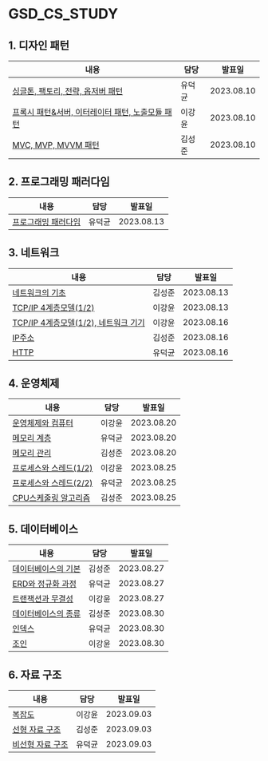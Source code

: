 # GSD_CS_STUDY

## 1. 디자인 패턴

| 내용                                                                                                                                                                                                                         | 담당   | 발표일     |
| ---------------------------------------------------------------------------------------------------------------------------------------------------------------------------------------------------------------------------- | ------ | ---------- |
| [싱글톤, 팩토리, 전략, 옵저버 패턴](https://github.com/GangSeongDokk/GSD_CS_STUDY/blob/main/1.1%20%EB%94%94%EC%9E%90%EC%9D%B8%20%ED%8C%A8%ED%84%B4/%EB%94%94%EC%9E%90%EC%9D%B8%20%ED%8C%A8%ED%84%B4%201-4.md)                | 유덕균 | 2023.08.10 |
| [프록시 패턴&서버, 이터레이터 패턴, 노출모듈 패턴](https://github.com/GangSeongDokk/GSD_CS_STUDY/blob/main/1.1%20%EB%94%94%EC%9E%90%EC%9D%B8%20%ED%8C%A8%ED%84%B4/%EB%94%94%EC%9E%90%EC%9D%B8%20%ED%8C%A8%ED%84%B4%205-7.md) | 이강윤 | 2023.08.10 |
| [MVC, MVP, MVVM 패턴](https://github.com/GangSeongDokk/GSD_CS_STUDY/blob/main/1.1%20%EB%94%94%EC%9E%90%EC%9D%B8%20%ED%8C%A8%ED%84%B4/%EB%94%94%EC%9E%90%EC%9D%B8%20%ED%8C%A8%ED%84%B4%201-4.md)                              | 김성준 | 2023.08.10 |

## 2. 프로그래밍 패러다임

| 내용                                                                                                                                                                                                                                                             | 담당   | 발표일     |
| ---------------------------------------------------------------------------------------------------------------------------------------------------------------------------------------------------------------------------------------------------------------- | ------ | ---------- |
| [프로그래밍 패러다임](https://github.com/GangSeongDokk/GSD_CS_STUDY/blob/main/2.%20%ED%94%84%EB%A1%9C%EA%B7%B8%EB%9E%98%EB%B0%8D%20%ED%8C%A8%EB%9F%AC%EB%8B%A4%EC%9E%84/%ED%94%84%EB%A1%9C%EA%B7%B8%EB%9E%98%EB%B0%8D%20%ED%8C%A8%EB%9F%AC%EB%8B%A4%EC%9E%84.md) | 유덕균 | 2023.08.13 |

## 3. 네트워크

| 내용                                                                                                                                                                                                   | 담당   | 발표일     |
| ------------------------------------------------------------------------------------------------------------------------------------------------------------------------------------------------------ | ------ | ---------- |
| [네트워크의 기초](https://github.com/GangSeongDokk/GSD_CS_STUDY/blob/main/3.%20%EB%84%A4%ED%8A%B8%EC%9B%8C%ED%81%AC/%EB%84%A4%ED%8A%B8%EC%9B%8C%ED%81%AC%EC%9D%98%20%EA%B8%B0%EC%B4%88.md)             | 김성준 | 2023.08.13 |
| [TCP/IP 4계층모델(1/2)](https://github.com/GangSeongDokk/GSD_CS_STUDY/blob/main/3.%20%EB%84%A4%ED%8A%B8%EC%9B%8C%ED%81%AC/%EA%B3%84%EC%B8%B5%EA%B5%AC%EC%A1%B0.md)                                     | 이강윤 | 2023.08.13 |
| [TCP/IP 4계층모델(1/2), 네트워크 기기](https://github.com/GangSeongDokk/GSD_CS_STUDY/blob/main/3.%20%EB%84%A4%ED%8A%B8%EC%9B%8C%ED%81%AC/%EB%84%A4%ED%8A%B8%EC%9B%8C%ED%81%AC%20%EA%B8%B0%EA%B8%B0.md) | 이강윤 | 2023.08.16 |
| [IP주소](https://github.com/GangSeongDokk/GSD_CS_STUDY/blob/main/3.%20%EB%84%A4%ED%8A%B8%EC%9B%8C%ED%81%AC/IP%EC%A3%BC%EC%86%8C.md)                                                                    | 김성준 | 2023.08.16 |
| [HTTP](https://github.com/GangSeongDokk/GSD_CS_STUDY/blob/main/3.%20%EB%84%A4%ED%8A%B8%EC%9B%8C%ED%81%AC/HTTP.md)                                                                                      | 유덕균 | 2023.08.16 |

## 4. 운영체제

| 내용                                                                                                                                                                                                  | 담당   | 발표일     |
| ----------------------------------------------------------------------------------------------------------------------------------------------------------------------------------------------------- | ------ | ---------- |
| [운영체제와 컴퓨터](https://github.com/GangSeongDokk/GSD_CS_STUDY/blob/main/4.%20%EC%9A%B4%EC%98%81%EC%B2%B4%EC%A0%9C/%EC%9A%B4%EC%98%81%EC%B2%B4%EC%A0%9C%EC%99%80%20%EC%BB%B4%ED%93%A8%ED%84%B0.md) | 이강윤 | 2023.08.20 |
| [메모리 계층](https://github.com/GangSeongDokk/GSD_CS_STUDY/blob/main/4.%20%EC%9A%B4%EC%98%81%EC%B2%B4%EC%A0%9C/%EB%A9%94%EB%AA%A8%EB%A6%AC%20%EA%B3%84%EC%B8%B5.md)                                  | 유덕균 | 2023.08.20 |
| [메모리 관리](https://github.com/GangSeongDokk/GSD_CS_STUDY/blob/main/4.%20%EC%9A%B4%EC%98%81%EC%B2%B4%EC%A0%9C/%EB%A9%94%EB%AA%A8%EB%A6%AC%20%EA%B4%80%EB%A6%AC.md)                                  | 김성준 | 2023.08.20 |
| [프로세스와 스레드(1/2)](./4.%20%EC%9A%B4%EC%98%81%EC%B2%B4%EC%A0%9C/%ED%94%84%EB%A1%9C%EC%84%B8%EC%8A%A4%EC%99%80%20%EC%8A%A4%EB%A0%88%EB%93%9C1.md)                                                 | 이강윤 | 2023.08.25 |
| [프로세스와 스레드(2/2)](./4.%20%EC%9A%B4%EC%98%81%EC%B2%B4%EC%A0%9C/%ED%94%84%EB%A1%9C%EC%84%B8%EC%8A%A4%EC%99%80%20%EC%8A%A4%EB%A0%88%EB%93%9C2.md)                                                 | 유덕균 | 2023.08.25 |
| [CPU스케줄링 알고리즘](./4.%20%EC%9A%B4%EC%98%81%EC%B2%B4%EC%A0%9C/CPU%EC%8A%A4%EC%BC%80%EC%A4%84%EB%A7%81%20%EC%95%8C%EA%B3%A0%EB%A6%AC%EC%A6%98.md)                                                 | 김성준 | 2023.08.25 |

## 5. 데이터베이스

| 내용                                                                | 담당   | 발표일     |
| ------------------------------------------------------------------- | ------ | ---------- |
| [데이터베이스의 기본](./5.%20데이터베이스/데이터베이스의%20기본.md) | 김성준 | 2023.08.27 |
| [ERD와 정규화 과정](./5.%20데이터베이스/ERD와%20정규화%20과정.md)   | 유덕균 | 2023.08.27 |
| [트랜잭션과 무결성](./5.%20데이터베이스/트랜잭션과%20무결성.md)     | 이강윤 | 2023.08.27 |
|[데이터베이스의 종류](./5.%20데이터베이스/데이터베이스의%20종류.md)|김성준|2023.08.30|
|[인덱스](./5.%20데이터베이스/인덱스.md)|유덕균|2023.08.30|
|[조인](./5.%20데이터베이스/조인.md)|이강윤|2023.08.30|

## 6. 자료 구조

|내용|담당|발표일|
|-|-|-|
|[복잡도](./6.%20자료%20구조/복잡도.md)|이강윤|2023.09.03|
|[선형 자료 구조](./6.%20자료%20구조/선형%20자료%20구조.md)|김성준|2023.09.03|
|[비선형 자료 구조](./6.%20자료%20구조/비선형%20자료%20구조.md)|유덕균|2023.09.03|
